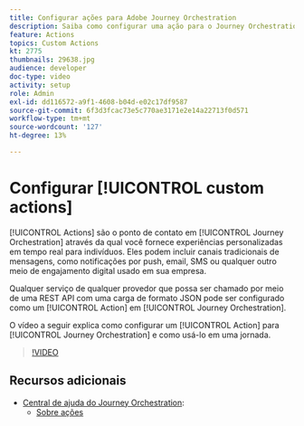 ```yaml
---
title: Configurar ações para Adobe Journey Orchestration
description: Saiba como configurar uma ação para o Journey Orchestration e como usá-la em uma jornada.
feature: Actions
topics: Custom Actions
kt: 2775
thumbnails: 29638.jpg
audience: developer
doc-type: video
activity: setup
role: Admin
exl-id: dd116572-a9f1-4608-b04d-e02c17df9587
source-git-commit: 6f3d3fcac73e5c770ae3171e2e14a22713f0d571
workflow-type: tm+mt
source-wordcount: '127'
ht-degree: 13%

---
```


# Configurar [!UICONTROL custom actions]

[!UICONTROL Actions] são o ponto de contato em [!UICONTROL Journey Orchestration] através da qual você fornece experiências personalizadas em tempo real para indivíduos. Eles podem incluir canais tradicionais de mensagens, como notificações por push, email, SMS ou qualquer outro meio de engajamento digital usado em sua empresa.

Qualquer serviço de qualquer provedor que possa ser chamado por meio de uma REST API com uma carga de formato JSON pode ser configurado como um [!UICONTROL Action] em [!UICONTROL Journey Orchestration].

O vídeo a seguir explica como configurar um [!UICONTROL Action] para [!UICONTROL Journey Orchestration] e como usá-lo em uma jornada.

>[!VIDEO](https://video.tv.adobe.com/v/29638?quality=12)

## Recursos adicionais

* [Central de ajuda do Journey Orchestration](https://docs.adobe.com/content/help/pt-BR/journeys/using/journey-orchestration-home.html):
   * [Sobre ações](https://docs.adobe.com/content/help/en/journeys/using/action-journeys/action.html)

